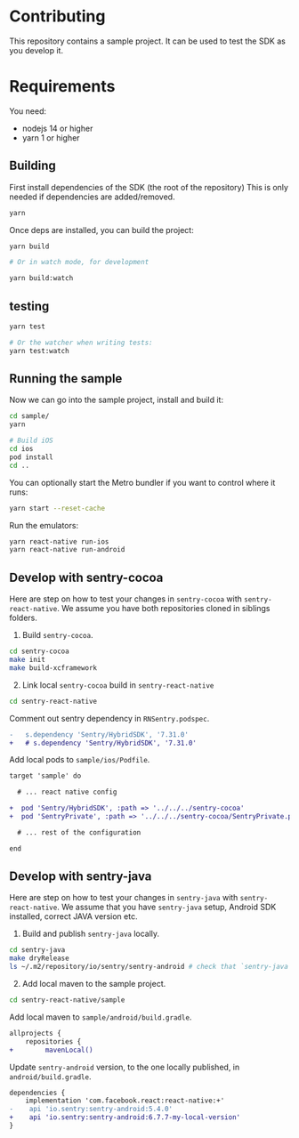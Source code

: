 # Contributing

This repository contains a sample project. It can be used to test the SDK as you develop it.

# Requirements

You need:

- nodejs 14 or higher
- yarn 1 or higher

## Building

First install dependencies of the SDK (the root of the repository)
This is only needed if dependencies are added/removed.

```sh
yarn
```

Once deps are installed, you can build the project:

```sh
yarn build

# Or in watch mode, for development

yarn build:watch
```

## testing

```sh
yarn test

# Or the watcher when writing tests:
yarn test:watch
```

## Running the sample

Now we can go into the sample project, install and build it:

```sh
cd sample/
yarn

# Build iOS
cd ios
pod install
cd ..
```

You can optionally start the Metro bundler if you want to control where it runs:

```sh
yarn start --reset-cache
```

Run the emulators:

```sh
yarn react-native run-ios
yarn react-native run-android
```

## Develop with sentry-cocoa

Here are step on how to test your changes in `sentry-cocoa` with `sentry-react-native`. We assume you have both repositories cloned in siblings folders.

1. Build `sentry-cocoa`.

```sh
cd sentry-cocoa
make init
make build-xcframework
```

2. Link local `sentry-cocoa` build in `sentry-react-native`

```sh
cd sentry-react-native
```

Comment out sentry dependency in `RNSentry.podspec`.

```diff
-   s.dependency 'Sentry/HybridSDK', '7.31.0'
+   # s.dependency 'Sentry/HybridSDK', '7.31.0'
```

Add local pods to `sample/ios/Podfile`.

```diff
target 'sample' do

  # ... react native config

+  pod 'Sentry/HybridSDK', :path => '../../../sentry-cocoa'
+  pod 'SentryPrivate', :path => '../../../sentry-cocoa/SentryPrivate.podspec'

  # ... rest of the configuration

end
```

## Develop with sentry-java

Here are step on how to test your changes in `sentry-java` with `sentry-react-native`. We assume that you have `sentry-java` setup, Android SDK installed, correct JAVA version etc.

1. Build and publish `sentry-java` locally.

```sh
cd sentry-java
make dryRelease
ls ~/.m2/repository/io/sentry/sentry-android # check that `sentry-java` was published
```

2. Add local maven to the sample project.

```sh
cd sentry-react-native/sample
```

Add local maven to `sample/android/build.gradle`.

```diff
allprojects {
    repositories {
+        mavenLocal()
```

Update `sentry-android` version, to the one locally published, in `android/build.gradle`.

```diff
dependencies {
    implementation 'com.facebook.react:react-native:+'
-    api 'io.sentry:sentry-android:5.4.0'
+    api 'io.sentry:sentry-android:6.7.7-my-local-version'
}
```
